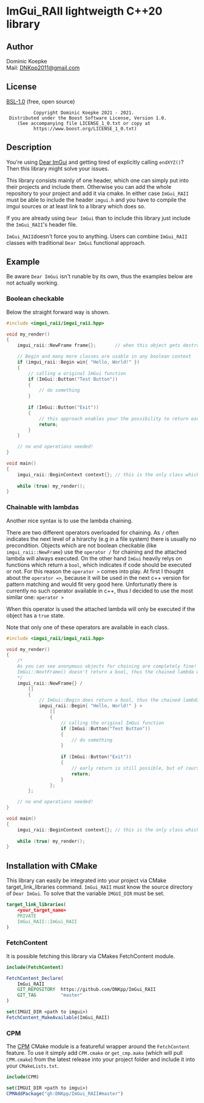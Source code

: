# ImGui_RAII lightweigth C++20 library

## Author
Dominic Koepke  
Mail: [DNKpp2011@gmail.com](mailto:dnkpp2011@gmail.com)

## License
[BSL-1.0](LICENSE_1_0.txt) (free, open source)

```text
          Copyright Dominic Koepke 2021 - 2021.
 Distributed under the Boost Software License, Version 1.0.
    (See accompanying file LICENSE_1_0.txt or copy at
          https://www.boost.org/LICENSE_1_0.txt)
```

## Description
You're using [Dear ImGui](https://github.com/ocornut/imgui) and getting tired of explicitly calling ``endXYZ()``? Then this library might solve your issues.

This library consists mainly of one header, which one can simply put into their projects and include them. Otherwise you can add the whole repository to your project and add it via cmake.
In either case ``ImGui_RAII`` must be able to include the header ``imgui.h`` and you have to compile the imgui sources or at least link to a library which does so.

If you are already using ``Dear ImGui`` than to include this library just include the ``ImGui_RAII``'s header file.

``ImGui_RAII``doesn't force you to anything. Users can combine ``ImGui_RAII`` classes with traditional ``Dear ImGui`` functional approach.

## Example
Be aware ``Dear ImGui`` isn't runable by its own, thus the examples below are not actually working.

### Boolean checkable
Below the straight forward way is shown.
```cpp
#include <imgui_raii/imgui_raii.hpp>

void my_render()
{
	imgui_raii::NewFrame frame{};		// when this object gets destroyed, it calls ImGui::Render()

	// Begin and many more classes are usable in any boolean context
	if (imgui_raii::Begin win{ "Hello, World!" })
	{
		// calling a original ImGui function
		if (ImGui::Button("Test Button"))
		{
			// do something
		}
		
		if (ImGui::Button("Exit"))
		{
			// this approach enables your the possibility to return early
			return;
		}
	}

	// no end operations needed!
}

void main()
{
	imgui_raii::BeginContext context{};	// this is the only class which is movable
	
	while (true) my_render();
}
```

### Chainable with lambdas
Another nice syntax is to use the lambda chaining.

There are two different operators overloaded for chaining. As ``/`` often indicates the next level of a hirarchy (e.g in a file system)
there is usually no precondition. Objects which are not boolean checkable (like ``imgui_raii::NewFrame``) use the ``operator /`` for chaining and the attached lambda
will always executed. On the other hand ``ImGui`` heavily relys on functions which return a ``bool``, which indicates if code should be executed or not. For this reason
the ``operator >`` comes into play. At first I thought about the ``operator =>``, because it will be used in the next c++ version for pattern matching and would fit very good here.
Unfortunatly there is currently no such operator available in c++, thus I decided to use the most similar one: ``operator >``

When this operator is used the attached lambda will only be executed if the object has a ``true`` state.

Note that only one of these operators are available in each class.

```cpp
#include <imgui_raii/imgui_raii.hpp>

void my_render()
{
	/*
	As you can see anonymous objects for chaining are completely fine!
	ImGui::NextFrame() doesn't return a bool, thus the chained lambda will always be executed.
	*/
	imgui_raii::NewFrame{} /
		[]
		{
			// ImGui::Begin does return a bool, thus the chained lambda will only be executed if true has been returned.
			imgui_raii::Begin{ "Hello, World!" } >
				[]
				{
					// calling the original ImGui function
					if (ImGui::Button("Test Button"))
					{
						// do something
					}
					
					if (ImGui::Button("Exit"))
					{
						// early return is still possible, but of course will only return from the local lambda
						return;
					}
				};
		};

	// no end operations needed!
}

void main()
{
	imgui_raii::BeginContext context{};	// this is the only class which is movable
	
	while (true) my_render();
}
```

## Installation with CMake
This library can easily be integrated into your project via CMake target_link_libraries command. ``ImGui_RAII`` must know the source directory of ``Dear ImGui``. To solve that
the variable ``IMGUI_DIR`` must be set.

```cmake
target_link_libraries(
	<your_target_name>
	PRIVATE
	ImGui_RAII::ImGui_RAII
)
```

### FetchContent
It is possible fetching this library via CMakes FetchContent module.

```cmake
include(FetchContent)

FetchContent_Declare(
	ImGui_RAII
	GIT_REPOSITORY	https://github.com/DNKpp/ImGui_RAII
	GIT_TAG			"master"
)

set(IMGUI_DIR <path to imgui>)
FetchContent_MakeAvailable(ImGui_RAII)

```

### CPM
The [CPM](https://github.com/cpm-cmake/CPM.cmake) CMake module is a featureful wrapper around the ``FetchContent`` feature. To use it simply add ``CPM.cmake`` or ``get_cmp.make`` (which will pull ``CPM.cmake``)
from the latest release into your project folder and include it into your ``CMakeLists.txt``. 

```cmake
include(CPM)

set(IMGUI_DIR <path to imgui>)
CPMAddPackage("gh:DNKpp/ImGui_RAII#master")
```
